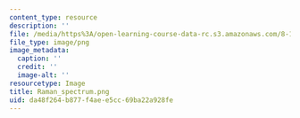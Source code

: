 ```yaml
---
content_type: resource
description: ''
file: /media/https%3A/open-learning-course-data-rc.s3.amazonaws.com/8-13-14-experimental-physics-i-ii-junior-lab-fall-2016-spring-2017/da48f264b877f4aee5cc69ba22a928fe_Raman_spectrum.png
file_type: image/png
image_metadata:
  caption: ''
  credit: ''
  image-alt: ''
resourcetype: Image
title: Raman_spectrum.png
uid: da48f264-b877-f4ae-e5cc-69ba22a928fe
---
```

